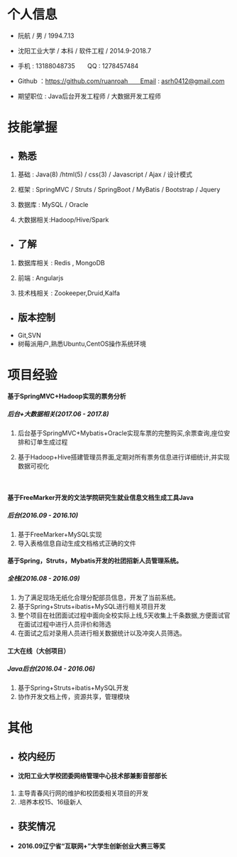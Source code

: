 # 个人信息
- 阮航 / 男 / 1994.7.13

- 沈阳工业大学 / 本科 / 软件工程 / 2014.9-2018.7

- 手机 : 13188048735　　QQ : 1278457484

- Github ：https://github.com/ruanroah　　Email : asrh0412@gmail.com

- 期望职位 : Java后台开发工程师 / 大数据开发工程师

# 技能掌握
- ## 熟悉
1. 基础 : Java(8) /html(5) / css(3) / Javascript / Ajax / 设计模式

2. 框架 : SpringMVC / Struts / SpringBoot / MyBatis / Bootstrap / Jquery

3. 数据库 : MySQL / Oracle

4. 大数据相关:Hadoop/Hive/Spark

- ## 了解
1. 数据库相关 : Redis , MongoDB

2. 前端 : Angularjs

3. 技术栈相关 : Zookeeper,Druid,Kalfa

- ## 版本控制
- Git,SVN
- 树莓派用户,熟悉Ubuntu,CentOS操作系统环境


# 项目经验

#### 基于SpringMVC+Hadoop实现的票务分析
##### 后台+大数据相关(2017.06 - 2017.8)
1. 后台基于SpringMVC+Mybatis+Oracle实现车票的完整购买,余票查询,座位安排和订单生成过程

2. 基于Hadoop+Hive搭建管理员界面,定期对所有票务信息进行详细统计,并实现数据可视化

   ​

#### 基于FreeMarker开发的文法学院研究生就业信息文档生成工具Java
##### 后台(2016.09 - 2016.10)
1. 基于FreeMarker+MySQL实现
2. 导入表格信息自动生成文档格式正确的文件
#### 基于Spring，Struts，Mybatis开发的社团招新人员管理系统。
##### 全栈(2016.08 - 2016.09)
1. 为了满足现场无纸化合理分配部员信息，开发了当前系统。
2. 基于Spring+Struts+ibatis+MySQL进行相关项目开发
3. 整个项目在社团面试过程中面向全校实际上线,5天收集上千条数据,方便面试官在面试过程中进行人员评价和筛选
4. 在面试之后对录用人员进行相关数据统计以及冲突人员筛选。
####  工大在线（大创项目）
##### Java后台(2016.04 - 2016.06)
1. 基于Spring+Struts+ibatis+MySQL开发
2. 协作开发文档上传，资源共享，管理模块

# 其他
- ## 校内经历
- #### 沈阳工业大学校团委网络管理中心技术部兼影音部部长
1. 主导青春风行网的维护和校团委相关项目的开发
2. .培养本校15、16级新人

- ## 获奖情况
- #### 2016.09辽宁省“互联网+”大学生创新创业大赛三等奖
